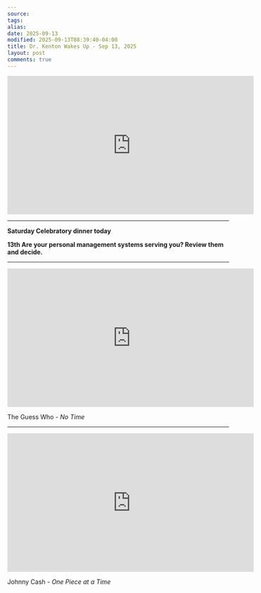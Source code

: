 ```yaml
---
source:
tags:
alias:
date: 2025-09-13
modified: 2025-09-13T08:39:40-04:00
title: Dr. Kenton Wakes Up - Sep 13, 2025
layout: post
comments: true
---
```


  

<iframe width="560" height="315" src="https://www.youtube.com/embed/ovEGRjD8FpE" title="YouTube video player" frameborder="0" allow="accelerometer; autoplay; clipboard-write; encrypted-media; gyroscope; picture-in-picture; web-share" allowfullscreen></iframe>

<!-- <img src="{{site.baseurl}}/images/[REPLACE]" width="560"> -->

---

**Saturday Celebratory dinner today**

**13th Are your personal management systems serving you? Review them and decide.**

---

<iframe width="560" height="315" src="https://www.youtube.com/embed/Qq3BylHjiuk?si=-2sdS57EwrBCFVO5" title="YouTube video player" frameborder="0" allow="accelerometer; autoplay; clipboard-write; encrypted-media; gyroscope; picture-in-picture; web-share" referrerpolicy="strict-origin-when-cross-origin" allowfullscreen></iframe>

The Guess Who - *No Time*

---

<iframe width="560" height="315" src="https://www.youtube.com/embed/uErKI0zWgjg?si=RhJ3oEfnqUE0m3w1" title="YouTube video player" frameborder="0" allow="accelerometer; autoplay; clipboard-write; encrypted-media; gyroscope; picture-in-picture; web-share" referrerpolicy="strict-origin-when-cross-origin" allowfullscreen></iframe>

Johnny Cash - *One Piece at a Time*